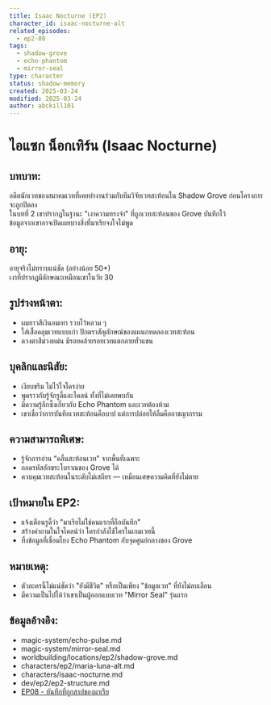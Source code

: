 ```yaml
---
title: Isaac Nocturne (EP2)
character_id: isaac-nocturne-alt
related_episodes:
  - ep2-08
tags:
  - shadow-grove
  - echo-phantom
  - mirror-seal
type: character
status: shadow-memory
created: 2025-03-24
modified: 2025-03-24
author: abckill101
---
```


# ไอแซก น็อกเทิร์น (Isaac Nocturne)

## บทบาท:
อดีตนักเวทของสมาคมเวทที่เคยทำงานร่วมกับทีมวิจัยเวทสะท้อนใน Shadow Grove ก่อนโครงการจะถูกปิดลง  
ในบทที่ 2 เขาปรากฏในฐานะ "เงาความทรงจำ" ที่ถูกเวทสะท้อนของ Grove บันทึกไว้  
ข้อมูลจากเขาอาจเปิดเผยบางสิ่งที่มาเรียจงใจไม่พูด

## อายุ:
อายุจริงไม่ทราบแน่ชัด (อย่างน้อย 50+)  
เงาที่ปรากฏมีลักษณะเหมือนเขาในวัย 30

## รูปร่างหน้าตา:
- ผมยาวสีเงินอมเทา รวบไว้หลวม ๆ
- ใส่เสื้อคลุมเวทแบบเก่า ปักตราสัญลักษณ์ของแผนกทดลองเวทสะท้อน
- ดวงตาสีม่วงหม่น มีรอยคล้ายรอยเวทแตกลายทั่วแขน

## บุคลิกและนิสัย:
- เงียบขรึม ไม่ไว้ใจใครง่าย
- พูดราวกับรู้จักรูดี้และไคลน์ ทั้งที่ไม่เคยพบกัน
- มีความรู้ลึกซึ้งเกี่ยวกับ Echo Phantom และเวทต้องห้าม
- เขาเชื่อว่าการบันทึกเวทสะท้อนคือบาป แต่การปล่อยให้ลืมคืออาชญากรรม

## ความสามารถพิเศษ:
- รู้จักการอ่าน “คลื่นสะท้อนเวท” จากพื้นที่เฉพาะ
- ถอดรหัสอักขระโบราณของ Grove ได้
- ควบคุมเวทสะท้อนในระดับไม่เสถียร — เหมือนเศษความคิดที่ยังไม่ตาย

## เป้าหมายใน EP2:
- แจ้งเตือนรูดี้ว่า "มาเรียไม่ใช่คนแรกที่ถือบันทึก"
- สร้างคำถามในใจไคลน์ว่า ใครกำลังใช้ใครในเกมเวทนี้
- ทิ้งข้อมูลที่เชื่อมโยง Echo Phantom กับจุดศูนย์กลางของ Grove

## หมายเหตุ:
- ตัวละครนี้ไม่แน่ชัดว่า "ยังมีชีวิต" หรือเป็นเพียง "ข้อมูลเวท" ที่ยังไม่ลบเลือน
- มีความเป็นไปได้ว่าเขาเป็นผู้ออกแบบเวท "Mirror Seal" รุ่นแรก

## ข้อมูลอ้างอิง:
- magic-system/echo-pulse.md
- magic-system/mirror-seal.md
- worldbuilding/locations/ep2/shadow-grove.md
- characters/ep2/maria-luna-alt.md
- characters/isaac-nocturne.md
- dev/ep2/ep2-structure.md
- [EP08 - บันทึกที่ถูกสาปของมาเรีย](../../story/ep2/ep2-08)
